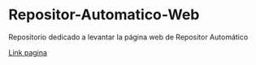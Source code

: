 # Repositor-Automatico-Web
Repositorio dedicado a levantar la página web de Repositor Automático 

[Link pagina](https://rodrigosturm14.github.io/Repositor-Automatico-Web/)
